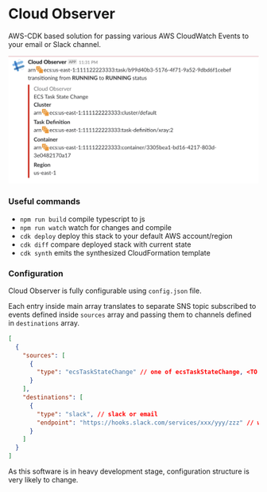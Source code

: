 # Cloud Observer

AWS-CDK based solution for passing various AWS CloudWatch Events to your email or Slack channel.

![Demo](assets/slack.png?raw=true "Demo")

### Useful commands

 * `npm run build`   compile typescript to js
 * `npm run watch`   watch for changes and compile
 * `cdk deploy`      deploy this stack to your default AWS account/region
 * `cdk diff`        compare deployed stack with current state
 * `cdk synth`       emits the synthesized CloudFormation template

### Configuration

Cloud Observer is fully configurable using `config.json` file.

Each entry inside main array translates to separate SNS topic subscribed to events defined inside `sources` array and passing them to channels defined in `destinations` array.

```json
[
  {
    "sources": [
      {
        "type": "ecsTaskStateChange" // one of ecsTaskStateChange, <TO BE ADDED...>
      }
    ],
    "destinations": [
      {
        "type": "slack", // slack or email
        "endpoint": "https://hooks.slack.com/services/xxx/yyy/zzz" // webhook url when slack, email address when dealing with email
      }
    ]
  }
]
```

As this software is in heavy development stage, configuration structure is very likely to change.
